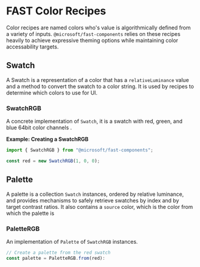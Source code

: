 # FAST Color Recipes

Color recipes are named colors who's value is algorithmically defined from a variety of inputs. `@microsoft/fast-components` relies on these recipes heavily to achieve expressive theming options while maintaining color accessability targets.


## Swatch
A Swatch is a representation of a color that has a `relativeLuminance` value and a method to convert the swatch to a color string. It is used by recipes to determine which colors to use for UI.

### SwatchRGB
A concrete implementation of `Swatch`, it is a swatch with red, green, and blue 64bit color channels .

**Example: Creating a SwatchRGB**
```ts
import { SwatchRGB } from "@microsoft/fast-components";

const red = new SwatchRGB(1, 0, 0);
```

## Palette
A palette is a collection `Swatch` instances, ordered by relative luminance, and provides mechanisms to safely retrieve swatches by index and by target contrast ratios. It also contains a `source` color, which is the color from which the palette is 

### PaletteRGB
An implementation of `Palette` of `SwatchRGB` instances. 

```ts
// Create a palette from the red swatch
const palette = PaletteRGB.from(red):
```